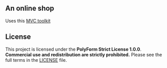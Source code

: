 ## An online shop
Uses this [MVC toolkit](https://github.com/explt13/nosmi)

## License
This project is licensed under the **PolyForm Strict License 1.0.0**.
**Commercial use and redistribution are strictly prohibited.**
Please see the full terms in the [LICENSE](LICENSE) file.
